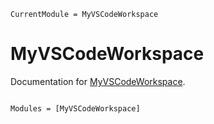 ```@meta
CurrentModule = MyVSCodeWorkspace
```

# MyVSCodeWorkspace

Documentation for [MyVSCodeWorkspace](https://github.com/terasakisatoshi/MyVSCodeWorkspace.jl).

```@index
```

```@autodocs
Modules = [MyVSCodeWorkspace]
```
